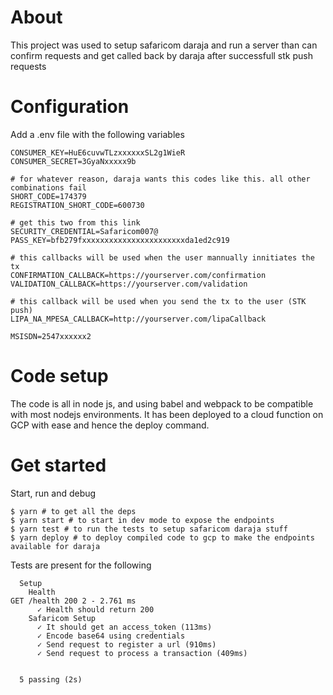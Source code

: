 # About

This project was used to setup safaricom daraja and run a server than can confirm requests and get called back by daraja after successfull stk push requests

# Configuration

Add a .env file with the following variables

```
CONSUMER_KEY=HuE6cuvwTLzxxxxxxSL2g1WieR
CONSUMER_SECRET=3GyaNxxxxx9b

# for whatever reason, daraja wants this codes like this. all other combinations fail
SHORT_CODE=174379
REGISTRATION_SHORT_CODE=600730

# get this two from this link
SECURITY_CREDENTIAL=Safaricom007@
PASS_KEY=bfb279fxxxxxxxxxxxxxxxxxxxxxxxda1ed2c919

# this callbacks will be used when the user mannually innitiates the tx
CONFIRMATION_CALLBACK=https://yourserver.com/confirmation
VALIDATION_CALLBACK=https://yourserver.com/validation

# this callback will be used when you send the tx to the user (STK push)
LIPA_NA_MPESA_CALLBACK=http://yourserver.com/lipaCallback

MSISDN=2547xxxxxx2
```

# Code setup
The code is all in node js, and using babel and webpack to be compatible with most nodejs environments. It has been deployed to a cloud function on GCP with ease and hence the deploy command. 

# Get started
Start, run and debug
```
$ yarn # to get all the deps
$ yarn start # to start in dev mode to expose the endpoints
$ yarn test # to run the tests to setup safaricom daraja stuff
$ yarn deploy # to deploy compiled code to gcp to make the endpoints available for daraja
```

Tests are present for the following 

```
  Setup
    Health
GET /health 200 2 - 2.761 ms
      ✓ Health should return 200
    Safaricom Setup
      ✓ It should get an access_token (113ms)
      ✓ Encode base64 using credentials
      ✓ Send request to register a url (910ms)
      ✓ Send request to process a transaction (409ms)


  5 passing (2s)
```